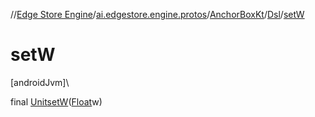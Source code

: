 //[Edge Store Engine](../../../../index.md)/[ai.edgestore.engine.protos](../../index.md)/[AnchorBoxKt](../index.md)/[Dsl](index.md)/[setW](set-w.md)

# setW

[androidJvm]\

final [Unit](https://kotlinlang.org/api/latest/jvm/stdlib/kotlin/-unit/index.html)[setW](set-w.md)([Float](https://developer.android.com/reference/kotlin/java/lang/Float.html)w)
